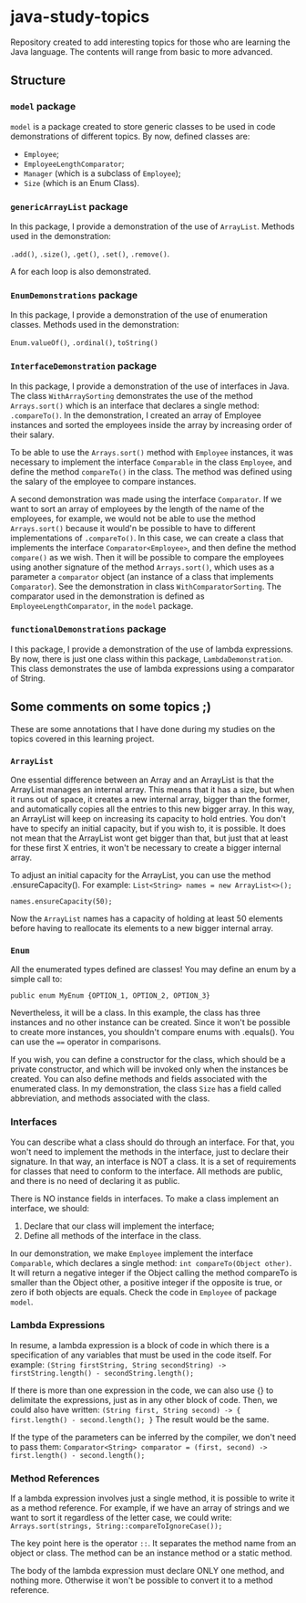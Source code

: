 # java-study-topics

Repository created to add interesting topics for those who are learning the Java language. The contents will range from basic to more advanced.

## Structure

### `model` package

`model` is a package created to store generic classes to be used in code demonstrations of different topics. By now, defined classes are:
- `Employee`;
- `EmployeeLengthComparator`;
- `Manager` (which is a subclass of `Employee`);
- `Size` (which is an Enum Class).

### `genericArrayList` package

In this package, I provide a demonstration of the use of `ArrayList`.
Methods used in the demonstration:

`.add()`, `.size()`, `.get()`, `.set()`, `.remove()`.

A for each loop is also demonstrated.

### `EnumDemonstrations` package

In this package, I provide a demonstration of the use of enumeration classes. Methods used in the demonstration:

`Enum.valueOf()`, `.ordinal()`, `toString()`

### `InterfaceDemonstration` package

In this package, I provide a demonstration of the use of interfaces in Java. The class `WithArraySorting` demonstrates the use of the method `Arrays.sort()` which is an interface that declares a single method: `.compareTo()`. In the demonstration, I created an array of Employee instances and sorted the employees inside the array by increasing order of their salary.

To be able to use the `Arrays.sort()` method with `Employee` instances, it was necessary to implement the interface `Comparable` in the class `Employee`, and define the method `compareTo()` in the class. The method was defined using the salary of the employee to compare instances.

A second demonstration was made using the interface `Comparator`. If we want to sort an array of employees by the length of the name of the employees, for example, we would not be able to use the method `Arrays.sort()` because it would'n be possible to have to different implementations of `.compareTo()`. In this case, we can create a class that implements the interface `Comparator<Employee>`, and then define the method `compare()` as we wish. Then it will be possible to compare the employees using another signature of the method `Arrays.sort()`, which uses as a parameter a `comparator` object (an instance of a class that implements `Comparator`). See the demonstration in class `WithComparatorSorting`. The comparator used in the demonstration is defined as `EmployeeLengthComparator`, in the `model` package.

### `functionalDemonstrations` package

I this package, I provide a demonstration of the use of lambda expressions. By now, there is just one class within this package, `LambdaDemonstration`. This class demonstrates the use of lambda expressions using a comparator of String.

## Some comments on some topics ;)

These are some annotations that I have done during my studies on the topics covered in this learning project.

### `ArrayList`

One essential difference between an Array and an ArrayList is that the ArrayList manages an internal array. This means that it has a size, but when it runs out of space, it creates a new internal array, bigger than the former, and automatically copies all the entries to this new bigger array. In this way, an ArrayList will keep on increasing its capacity to hold entries. You don't have to specify an initial capacity, but if you wish to, it is possible. It does not  mean that the ArrayList wont get bigger than that, but just that at least for these first X entries, it won't be necessary to create a bigger internal array.

To adjust an initial capacity for the ArrayList, you can use the method .ensureCapacity(). For example:
`List<String> names = new ArrayList<>();`

`names.ensureCapacity(50);`

Now the `ArrayList` names has a capacity of holding at least 50 elements before having to reallocate its elements to a new bigger internal array.

### `Enum`

All the enumerated types defined are classes! You may define an enum by a simple call to:

`public enum MyEnum {OPTION_1, OPTION_2, OPTION_3}`

Nevertheless, it will be a class. In this example, the class has three instances and no other instance can be created. Since it won't be possible to create more instances, you shouldn't compare enums with .equals(). You can use the `==` operator in comparisons.

If you wish, you can define a constructor for the class, which should be a private constructor, and which will be invoked only when the instances be created. You can also define methods and fields associated with the enumerated class. In my demonstration, the class `Size` has a field called abbreviation, and methods associated with the class.

### Interfaces

You can describe what a class should do through an interface. For that, you won't need to implement the methods in the interface, just to declare their signature. In that way, an interface is NOT a class. It is a set of requirements for classes that need to conform to the interface. All methods are public, and there is no need of declaring it as public.

There is NO instance fields in interfaces.
To make a class implement an interface, we should:
1. Declare that our class will implement the interface;
2. Define all methods of the interface in the class.

In our demonstration, we make `Employee` implement the interface `Comparable`, which declares a single method: `int compareTo(Object other)`. It will return a negative integer if the Object calling the method compareTo is smaller than the Object other, a positive integer if the opposite is true, or zero if both objects are equals. Check the code in `Employee` of package `model`.

### Lambda Expressions

In resume, a lambda expression is a block of code in which there is a specification of any variables that must be used in the code itself. For example:
`(String firstString, String secondString) -> firstString.length() - secondString.length();`

If there is more than one expression in the code, we can also use {} to delimitate the expressions, just as in any other block of code. Then, we could also have written:
  `(String first, String second) ->
       {
           first.length() - second.length();
       }`
The result would be the same.

If the type of the parameters can be inferred by the compiler, we don't need to pass them:
`Comparator<String> comparator = (first, second) -> first.length() - second.length();`

### Method References

If a lambda expression involves just a single method, it is possible to write it as a method reference. For example, if we have an array of strings and we want to sort it regardless of the letter case, we could write: `Arrays.sort(strings, String::compareToIgnoreCase());`

The key point here is the operator `::`. It separates the method name from an object or class. The method can be an instance method or a static method.

The body of the lambda expression must declare ONLY one method, and nothing more. Otherwise it won't be possible to convert it to a method reference.
